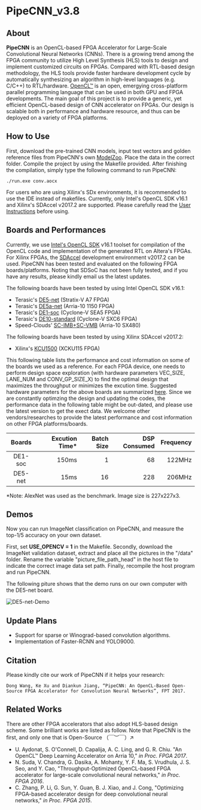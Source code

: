 # PipeCNN_v3.8

## About 
**PipeCNN** is an OpenCL-based FPGA Accelerator for Large-Scale Convolutional Neural Networks (CNNs).
There is a growing trend among the FPGA community to utilize High Level Synthesis (HLS) tools to design
and implement customized circuits on FPGAs. Compared with RTL-based design methodology, the HLS tools provide faster hardware development
cycle by automatically synthesizing an algorithm in high-level languages (e.g. C/C++) to RTL/hardware. [OpenCL™](https://www.khronos.org/opencl/) is an open, emergying cross-platform parallel programming language that can be used in both GPU and FPGA developments. The main goal of this project is to provide a generic, yet efficient OpenCL-based design of CNN accelerator on FPGAs. Our design is scalable both in performance and hardware resource, and thus can be deployed on a variety of FPGA platforms.

## How to Use

First, download the pre-trained CNN models, input test vectors and golden reference files from PipeCNN's own [ModelZoo](https://github.com/doonny/PipeCNN/tree/master/data). Place the data in the correct folder. Compile the project by using the Makefile provided. After finishing the compilation, simply type the following command to run PipeCNN:
```
./run.exe conv.aocx
```
For users who are using Xilinx's SDx environments, it is recommended to use the IDE instead of makefiles. Currently, only Intel's OpenCL SDK v16.1 and Xilinx's SDAccel v2017.2 are supported. Please carefully read the [User Instructions](https://github.com/doonny/PipeCNN/tree/master/documents) before using.

## Boards and Performances
Currently, we use [Intel's OpenCL SDK](https://www.altera.com/products/design-software/embedded-software-developers/opencl/overview.html) v16.1 toolset for compilation of the OpenCL code and implementation of the generated RTL on Altera's FPGAs. For Xilinx FPGAs, the [SDAccel](https://www.xilinx.com/products/design-tools/software-zone/sdaccel.html) development environment v2017.2 can be used. PipeCNN has been tested and evaluated on the following FPGA boards/platforms. Noting that SDSoC has not been fully tested, and if you have any results, please kindly email us the latest updates.

The following boards have been tested by using Intel OpenCL SDK v16.1:
* Terasic's [DE5-net](http://www.terasic.com.cn/cgi-bin/page/archive.pl?Language=China&CategoryNo=179&No=727) (Stratix-V A7 FPGA)
* Terasic's [DE5a-net](http://www.terasic.com.cn/cgi-bin/page/archive.pl?Language=China&CategoryNo=251&No=988) (Arria-10 1150 FPGA)
* Terasic's [DE1-soc](http://www.terasic.com.cn/cgi-bin/page/archive.pl?Language=China&CategoryNo=180&No=870) (Cyclone-V SEA5 FPGA)
* Terasic's [DE10-standard](http://www.terasic.com.cn/cgi-bin/page/archive.pl?Language=China&CategoryNo=180&No=1105) (Cyclone-V SXC6 FPGA)
* Speed-Clouds' [SC-IMB+SC-VMB](http://speed-clouds.com/index.php?c=news&a=page&id=74) (Arria-10 SX480)

The following boards have been tested by using Xilinx SDAccel v2017.2:
* Xilinx's [KCU1500](https://www.xilinx.com/products/boards-and-kits/dk-u1-kcu1500-g.html) (XCKU115 FPGA)

This following table lists the performance and cost information on some of the boards we used as a reference. For each FPGA device, one needs to perform design space exploration (with hardware parameters VEC_SIZE, LANE_NUM and CONV_GP_SIZE_X) to find the optimal design that maximizes the throughput or minimizes the excution time. Suggested hardware parameters for the above boards are summarized [here](https://github.com/doonny/PipeCNN/tree/master/documents). Since we are constantly optimzing the design and updating the codes, the performance data in the following table might be out-dated, and please use the latest version to get the exect data. We welcome other vendors/researches to provide the latest performance and cost information on other FPGA platforms/boards.

| Boards     | Excution Time* | Batch Size | DSP Consumed |  Frequency|
| :--------: |--------------:| ----------:| ------------:|----------:|
| DE1-soc    |         150ms |          1 |            68|     122MHz|
| DE5-net    |          15ms |         16 |           228|     206MHz|

*Note: AlexNet was used as the benchmark. Image size is 227x227x3.

## Demos
Now you can run ImageNet classification on PipeCNN, and measure the top-1/5 accuracy on your own dataset.

First, set **USE_OPENCV = 1** in the Makefile. Secondly, download the ImageNet validation dataset, extract and place all the pictures in the "/data" folder. Rename the variable "picture_file_path_head" in the host file to indicate the correct image data set path. Finally, recompile the host program and run PipeCNN.

The following piture shows that the demo runs on our own computer with the DE5-net board.

![DE5-net-Demo](documents/Demo-DE5-net.gif)

## Update Plans
* Support for sparse or Winograd-based convolution algorithms.
* Implementation of Faster-RCNN and YOLO9000.

## Citation
Please kindly cite our work of PipeCNN if it helps your research:
```
Dong Wang, Ke Xu and Diankun Jiang, “PipeCNN: An OpenCL-Based Open-Source FPGA Accelerator for Convolution Neural Networks”, FPT 2017.
```



## Related Works
There are other FPGA accelerators that also adopt HLS-based design scheme. Some brilliant works are listed as follow. Note that PipeCNN is the first, and only one that is Open-Source （￣︶￣）↗
* U. Aydonat, S. O'Connell, D. Capalija, A. C. Ling, and G. R. Chiu. "An OpenCL™ Deep Learning Accelerator on Arria 10," *in Proc. FPGA 2017*.
* N. Suda, V. Chandra, G. Dasika, A. Mohanty, Y. F. Ma, S. Vrudhula, J. S. Seo, and Y. Cao, "Throughput-Optimized OpenCL-based FPGA accelerator for large-scale convolutional neural networks," *in Proc. FPGA 2016*.
* C. Zhang, P. Li, G. Sun, Y. Guan, B. J. Xiao, and J. Cong, "Optimizing FPGA-based accelerator design for deep convolutional neural networks," *in Proc. FPGA 2015*.

